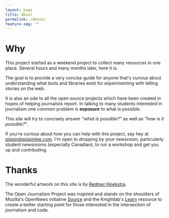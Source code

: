 ```yaml
---
layout: page
title: About
permalink: /About/
feature-img: ""
---
```


# Why

This project started as a weekend project to collect many resources in one place. Several hours and many months later, here it is.

The goal is to provide a very concise guide for anyone that's curious about understanding what tools and libraries exist for experimenting with telling stories on the web.

It is also an ode to all the open source projects which have been created in hopes of helping journalists report. In talking to many students interested in journalism one common problem is **exposure** to what is possible.

This site will try to concisely answer *"what is possible?"* as well as *"how is it possible?"*.

If you're curious about how you can help with this project, say hey at <a href="mailto:pippin@pippinlee.com?subject=Open Journalism Project">pippin@pippinlee.com</a>. I'm open to dropping by your newsroom, particularly student newsrooms (especially Canadian), to run a workshop and get you up and contributing.

# Thanks

The wonderful artwork on this site is by [Redmer Hoekstra](http://www.redmerhoekstra.nl/).

The Open Journalism Project was inspired and stands on the shoulders of Mozilla's OpenNews initiative [Source](https://source.opennews.org/en-US/) and the Knightlab's [Learn](http://learn.knightlab.com/) resource to create a better starting point for those interested in the intersection of journalism and code.

